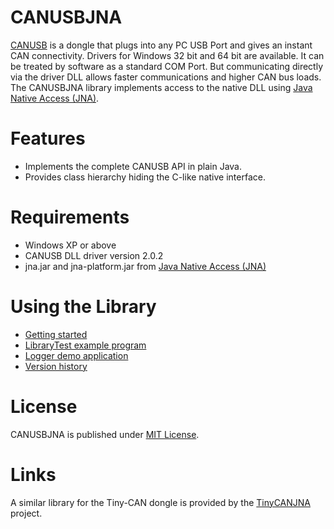 CANUSBJNA
=========

[CANUSB](http://www.canusb.com/) is a dongle that plugs into any PC USB Port and gives an instant CAN connectivity. Drivers for Windows 32 bit and 64 bit are available. It can be treated by software as a standard COM Port. But communicating directly via the driver DLL allows faster communications and higher CAN bus loads. The CANUSBJNA library implements access to the native DLL using [Java Native Access (JNA)](https://github.com/twall/jna).

Features
========

* Implements the complete CANUSB API in plain Java.
* Provides class hierarchy hiding the C-like native interface.

Requirements
============

* Windows XP or above
* CANUSB DLL driver version 2.0.2
* jna.jar and jna-platform.jar from [Java Native Access (JNA)](https://github.com/twall/jna)

Using the Library
=================

* [Getting started](https://github.com/HardwareSpielerei/CANUSBJNA/wiki/Getting-Started)
* [LibraryTest example program](https://github.com/HardwareSpielerei/CANUSBJNA/wiki/LibraryTest-example-program)
* [Logger demo application](https://github.com/HardwareSpielerei/CANUSBJNA/wiki/Logger-demo-application)
* [Version history](https://github.com/HardwareSpielerei/CANUSBJNA/wiki/Version-history)

License
=======

CANUSBJNA is published under [MIT License](http://choosealicense.com/licenses/mit/).

Links
=======

A similar library for the Tiny-CAN dongle is provided by the [TinyCANJNA](http://github.com/HardwareSpielerei/TinyCANJNA) project.
